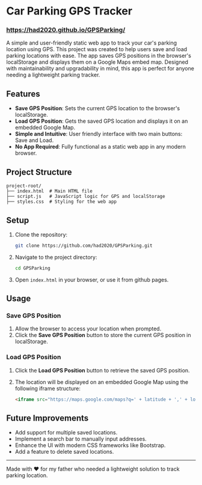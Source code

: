 # Car Parking GPS Tracker

### https://had2020.github.io/GPSParking/

A simple and user-friendly static web app to track your car's parking location using GPS. This project was created to help users save and load parking locations with ease. The app saves GPS positions in the browser's localStorage and displays them on a Google Maps embed map. Designed with maintainability and upgradability in mind, this app is perfect for anyone needing a lightweight parking tracker.

## Features

- **Save GPS Position**: Sets the current GPS location to the browser's localStorage.
- **Load GPS Position**: Gets the saved GPS location and displays it on an embedded Google Map.
- **Simple and Intuitive**: User friendly interface with two main buttons: Save and Load.
- **No App Required**: Fully functional as a static web app in any modern browser.

## Project Structure

```plaintext
project-root/
├── index.html  # Main HTML file
├── script.js   # JavaScript logic for GPS and localStorage
├── styles.css  # Styling for the web app
```

## Setup

1. Clone the repository:
   ```bash
   git clone https://github.com/had2020/GPSParking.git
   ```
2. Navigate to the project directory:
   ```bash
   cd GPSParking
   ```
3. Open `index.html` in your browser, or use it from github pages.

## Usage

### Save GPS Position
1. Allow the browser to access your location when prompted.
2. Click the **Save GPS Position** button to store the current GPS position in localStorage.

### Load GPS Position
1. Click the **Load GPS Position** button to retrieve the saved GPS position.
2. The location will be displayed on an embedded Google Map using the following iframe structure:

   ```html
   <iframe src="https://maps.google.com/maps?q=' + latitude + ',' + longitude + '&t=&z=15&ie=UTF8&iwloc=&output=embed"</iframe>
   ```

## Future Improvements

- Add support for multiple saved locations.
- Implement a search bar to manually input addresses.
- Enhance the UI with modern CSS frameworks like Bootstrap.
- Add a feature to delete saved locations.

---

Made with ❤️ for my father who needed a lightweight solution to track parking location.

